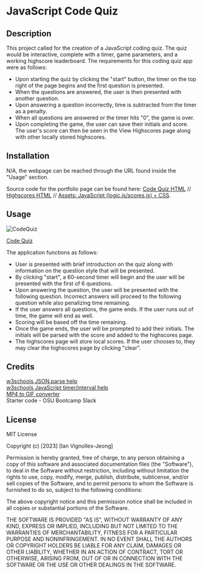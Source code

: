 # JavaScript Code Quiz

## Description

This project called for the creation of a JavaScript coding quiz. The quiz would be interactive, complete with a timer, game parameters, and a working highscore leaderboard. The requirements for this coding quiz app were as follows: 

- Upon starting the quiz by clicking the "start" button, the timer on the top right of the page begins and the first question is presented.
- When the questions are answered, the user is then presented with another question.
- Upon answering a question incorrectly, time is subtracted from the timer as a penalty.
- When all questions are answered or the timer hits "0", the game is over.
- Upon completing the game, the user can save their initials and score. The user's score can then be seen in the View Highscores page along with other locally stored highscores.

## Installation

N/A, the webpage can be reached through the URL found inside the "Usage" section.

Source code for the portfolio page can be found here: [Code Quiz HTML](https://github.com/IVignollesJeong/code-quiz/blob/master/index.html) // [Highscores HTML](https://github.com/IVignollesJeong/code-quiz/blob/master/highscores.html) // [Assets: JavaScript (logic.js/scores.js) + CSS](https://github.com/IVignollesJeong/code-quiz/tree/master/assets).

## Usage

![CodeQuiz](https://github.com/IVignollesJeong/code-quiz/assets/131202032/5304d4fc-881a-42de-8e1a-e7e61cc21414)


[Code Quiz](https://ivignollesjeong.github.io/code-quiz/)

The application functions as follows:

- User is presented with brief introduction on the quiz along with information on the question style that will be presented.
- By clicking "start", a 60-second timer will begin and the user will be presented with the first of 6 questions.
- Upon answering the question, the user will be presented with the following question. Incorrect answers will proceed to the following question while also penalizing time remaining.
- If the user answers all questions, the game ends. If the user runs out of time, the game will end as well.
- Scoring will be based off the time remaining.
- Once the game ends, the user will be prompted to add their initials. The initials will be parsed with the score and added to the highscores page.
- The highscores page will store local scores. If the user chooses to, they may clear the highscores page by clicking "clear".
## Credits

[w3schools JSON.parse help](https://www.w3schools.com/js/js_json_parse.asp) </br>
[w3schools JavaScript timer/interval help](https://www.w3schools.com/js/js_timing.asp) </br>
[MP4 to GIF converter](https://cloudconvert.com/mp4-to-gif) </br>
Starter code - OSU Bootcamp Slack

## License

MIT License

Copyright (c) [2023] [Ian Vignolles-Jeong]

Permission is hereby granted, free of charge, to any person obtaining a copy
of this software and associated documentation files (the "Software"), to deal
in the Software without restriction, including without limitation the rights
to use, copy, modify, merge, publish, distribute, sublicense, and/or sell
copies of the Software, and to permit persons to whom the Software is
furnished to do so, subject to the following conditions:

The above copyright notice and this permission notice shall be included in all
copies or substantial portions of the Software.

THE SOFTWARE IS PROVIDED "AS IS", WITHOUT WARRANTY OF ANY KIND, EXPRESS OR
IMPLIED, INCLUDING BUT NOT LIMITED TO THE WARRANTIES OF MERCHANTABILITY,
FITNESS FOR A PARTICULAR PURPOSE AND NONINFRINGEMENT. IN NO EVENT SHALL THE
AUTHORS OR COPYRIGHT HOLDERS BE LIABLE FOR ANY CLAIM, DAMAGES OR OTHER
LIABILITY, WHETHER IN AN ACTION OF CONTRACT, TORT OR OTHERWISE, ARISING FROM,
OUT OF OR IN CONNECTION WITH THE SOFTWARE OR THE USE OR OTHER DEALINGS IN THE
SOFTWARE.
